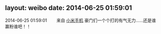 layout: weibo
date: 2014-06-25 01:59:01
---
<meta name="referrer" content="no-referrer" />

2014-06-25 01:59:01  &nbsp;&nbsp;&nbsp;&nbsp;&nbsp;&nbsp; 来自 <a href="http://app.weibo.com/t/feed/22zMnn" rel="nofollow">小米手机</a>
豪门们一个个打的有气无力……还是谁赢粉谁吧！！ ​​​
